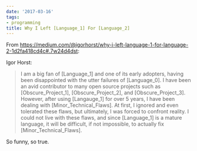 ```yaml
---
date: '2017-03-16'
tags:
- programming
title: Why I Left [Language_1] For [Language_2]
---
```


From https://medium.com/@igorhorst/why-i-left-language-1-for-language-2-1d2fa418cd4c#.7w24d4dst:

Igor Horst:

>I am a big fan of [Language_1] and one of its early adopters, having been disappointed with the utter failures of [Language_0]. I have been an avid contributor to many open source projects such as [Obscure_Project_1], [Obscure_Project_2], and [Obscure_Project_3]. However, after using [Langauge_1] for over 5 years, I have been dealing with [Minor_Technical_Flaws]. At first, I ignored and even tolerated these flaws, but ultimately, I was forced to confront reality. I could not live with these flaws, and since [Language_1] is a mature language, it will be difficult, if not impossible, to actually fix [Minor_Technical_Flaws].

So funny, so true.
